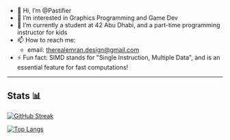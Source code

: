 - 👋 Hi, I’m @Pastifier
- 👀 I’m interested in Graphics Programming and Game Dev
- 🌱 I’m currently a student at 42 Abu Dhabi, and a part-time programming instructor for kids
- 📫 How to reach me:
  - email: therealemran.design@gmail.com
- ⚡ Fun fact: SIMD stands for "Single Instruction, Multiple Data", and is an essential feature for fast computations!

---
## Stats 📊

[![GitHub Streak](https://github-readme-streak-stats.herokuapp.com?user=Pastifier&theme=shadow-purple)](https://git.io/streak-stats)

[![Top Langs](https://github-readme-stats.vercel.app/api/top-langs/?username=Pastifier&layout=compact&theme=vision-friendly-dark)](https://github.com/anuraghazra/github-readme-stats)

